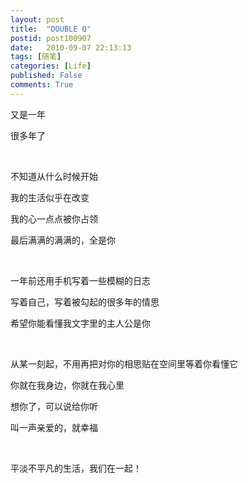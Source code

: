 ```yaml
---
layout: post
title:  "DOUBLE Q"
postid: post100907
date:   2010-09-07 22:13:13
tags: [随笔]
categories: [Life]
published: False
comments: True
---
```

又是一年

很多年了

<!--more-->
<br>


不知道从什么时候开始

我的生活似乎在改变

我的心一点点被你占领

最后满满的满满的，全是你


<br>


一年前还用手机写着一些模糊的日志

写着自己，写着被勾起的很多年的情思

希望你能看懂我文字里的主人公是你


<br>


从某一刻起，不用再把对你的相思贴在空间里等着你看懂它

你就在我身边，你就在我心里

想你了，可以说给你听

叫一声亲爱的，就幸福


<br>


平淡不平凡的生活，我们在一起！